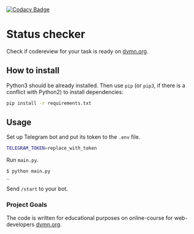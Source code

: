 [![Codacy Badge](https://api.codacy.com/project/badge/Grade/5700d2d4ac25487f927e8bc5a00ac113)](https://www.codacy.com/manual/Krendelev/bots1_devman?utm_source=github.com&utm_medium=referral&utm_content=Krendelev/bots1_devman&utm_campaign=Badge_Grade)

# Status checker

Check if codereview for your task is ready on [dvmn.org](https://dvmn.org/).

## How to install

Python3 should be already installed.
Then use `pip` (or `pip3`, if there is a conflict with Python2) to install dependencies:

```bash
pip install -r requirements.txt
```

## Usage

Set up Telegram bot and put its token to the `.env` file.

```bash
TELEGRAM_TOKEN=replace_with_token
```

Run `main.py`.

```bash
$ python main.py
_
```

Send `/start` to your bot.

### Project Goals

The code is written for educational purposes on online-course for web-developers [dvmn.org](https://dvmn.org/).
